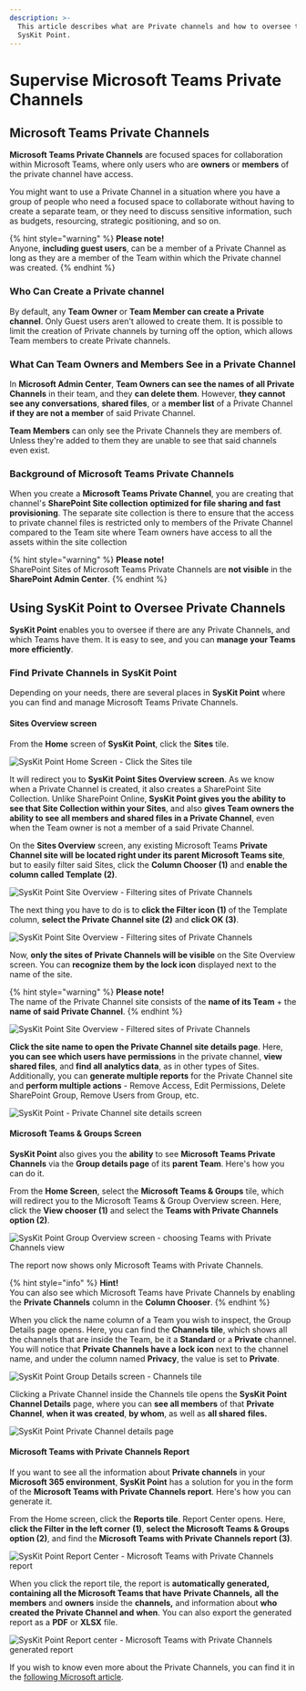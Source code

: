 ```yaml
---
description: >-
  This article describes what are Private channels and how to oversee them using
  SysKit Point.
---
```


# Supervise Microsoft Teams Private Channels

## Microsoft Teams Private Channels

**Microsoft Teams Private Channels** are focused spaces for collaboration within Microsoft Teams, where only users who are **owners** or **members** of the private channel have access.

You might want to use a Private Channel in a situation where you have a group of people who need a focused space to collaborate without having to create a separate team, or they need to discuss sensitive information, such as budgets, resourcing, strategic positioning, and so on.

{% hint style="warning" %}
**Please note!**\
Anyone, **including guest users**, can be a member of a Private Channel as long as they are a member of the Team within which the Private channel was created.
{% endhint %}

### Who Can Create a Private channel

By default, any **Team Owner** or **Team Member can create a Private channel**. Only Guest users aren't allowed to create them. It is possible to limit the creation of Private channels by turning off the option, which allows Team members to create Private channels.

### What Can Team Owners and Members See in a Private Channel

In **Microsoft Admin Center**, **Team Owners can see the names of all Private Channels** in their team, and they **can delete them**. However, **they cannot see any conversations**, **shared files**, or a **member list** of a Private Channel **if they are not a member** of said Private Channel.

**Team Members** can only see the Private Channels they are members of. Unless they're added to them they are unable to see that said channels even exist.

### Background of Microsoft Teams Private Channels

When you create a **Microsoft Teams Private Channel**, you are creating that channel's **SharePoint Site collection** **optimized for file sharing and fast provisioning**. The separate site collection is there to ensure that the access to private channel files is restricted only to members of the Private Channel compared to the Team site where Team owners have access to all the assets within the site collection

{% hint style="warning" %}
**Please note!**\
SharePoint Sites of Microsoft Teams Private Channels are **not visible** in the **SharePoint Admin Center**.
{% endhint %}

## Using SysKit Point to Oversee Private Channels

**SysKit Point** enables you to oversee if there are any Private Channels, and which Teams have them. It is easy to see, and you can **manage your Teams more efficiently**.

### Find Private Channels in SysKit Point

Depending on your needs, there are several places in **SysKit Point** where you can find and manage Microsoft Teams Private Channels.

#### Sites Overview screen

From the **Home** screen of **SysKit Point**, click the **Sites** tile.

![SysKit Point Home Screen - Click the Sites tile](../.gitbook/assets/pc-clanak-1.png)

It will redirect you to **SysKit Point Sites Overview screen**. As we know when a Private Channel is created, it also creates a SharePoint Site Collection. Unlike SharePoint Online, **SysKit Point gives you the ability to see that Site Collection within your Sites**, and also **gives Team owners the ability to see all members and shared files in a Private Channel**, even when the Team owner is not a member of a said Private Channel.

On the **Sites Overview** screen, any existing Microsoft Teams **Private Channel site will be located right under its parent Microsoft Teams site**, but to easily filter said Sites, click the **Column Chooser (1)** and **enable the column called Template (2)**.

![SysKit Point Site Overview - Filtering sites of Private Channels](../.gitbook/assets/pc-clanak-2.png)

The next thing you have to do is to **click the Filter icon (1)** of the Template column, **select the Private Channel site (2)** and **click OK (3)**.

![SysKit Point Site Overview - Filtering sites of Private Channels](../.gitbook/assets/pc-clanak-3.png)

Now, **only the sites of Private Channels will be visible** on the Site Overview screen. You can **recognize them by the lock icon** displayed next to the name of the site.

{% hint style="warning" %}
**Please note!**\
The name of the Private Channel site consists of the **name of its Team** + the **name of said Private Channel**.
{% endhint %}

![SysKit Point Site Overview - Filtered sites of Private Channels](../.gitbook/assets/pc-clanak-4.png)

**Click the site name to open the Private Channel site details page**. Here, **you can see which users have permissions** in the private channel, **view shared files**, and **find all analytics data**, as in other types of Sites. Additionally, you can **generate multiple reports** for the Private Channel site and **perform multiple actions** - Remove Access, Edit Permissions, Delete SharePoint Group, Remove Users from Group, etc.

![SysKit Point - Private Channel site details screen](<../.gitbook/assets/pc-clanak-5 (3) (3) (3) (3) (3) (3) (3) (3) (3) (2) (1).png>)

#### Microsoft Teams & Groups Screen

**SysKit Point** also gives you the **ability** to see **Microsoft Teams Private Channels** via the **Group details page** of its **parent Team**. Here's how you can do it.

From the **Home Screen**, select the **Microsoft Teams & Groups** tile, which will redirect you to the Microsoft Teams & Group Overview screen. Here, click the **View chooser (1)** and select the **Teams with Private Channels** **option (2)**.

![SysKit Point Group Overview screen - choosing Teams with Private Channels view](../.gitbook/assets/pc-clanak-6.png)

The report now shows only Microsoft Teams with Private Channels.

{% hint style="info" %}
**Hint!**\
You can also see which Microsoft Teams have Private Channels by enabling the **Private Channels** column in the **Column Chooser**.
{% endhint %}

When you click the name column of a Team you wish to inspect, the Group Details page opens. Here, you can find the **Channels** **tile**, which shows all the channels that are inside the Team, be it a **Standard** or a **Private** channel. You will notice that **Private Channels have a** **lock** **icon** next to the channel name, and under the column named **Privacy**, the value is set to **Private**.

![SysKit Point Group Details screen - Channels tile](../.gitbook/assets/pc-clanak-7.png)

Clicking a Private Channel inside the Channels tile opens the **SysKit Point Channel Details** page, where you can **see all members** of that **Private Channel**, **when it was created**, **by whom**, as well as **all shared** **files.**

![SysKit Point Private Channel details page](../.gitbook/assets/pc-clanak-8.png)

#### Microsoft Teams with Private Channels Report

If you want to see all the information about **Private channels** in your **Microsoft 365 environment**, **SysKit Point** has a solution for you in the form of the **Microsoft Teams with Private Channels report**. Here's how you can generate it.

From the Home screen, click the **Reports tile**. Report Center opens. Here, **click the Filter in the left corner** **(1)**, **select the Microsoft Teams & Groups option (2)**, and find the **Microsoft Teams with Private Channels report (3)**.

![SysKit Point Report Center - Microsoft Teams with Private Channels report](../.gitbook/assets/pc-clanak-9.png)

When you click the report tile, the report is **automatically generated,** **containing all the Microsoft Teams that have** **Private Channels,** **all** **the members** and **owners** inside the **channels,** and information about **who created the Private Channel and** **when**. You can also export the generated report as a **PDF** or **XLSX** file.

![SysKit Point Report center - Microsoft Teams with Private Channels generated report](../.gitbook/assets/pc-clanak-10.png)

If you wish to know even more about the Private Channels, you can find it in the [following Microsoft article](https://docs.microsoft.com/en-us/microsoftteams/private-channels).
